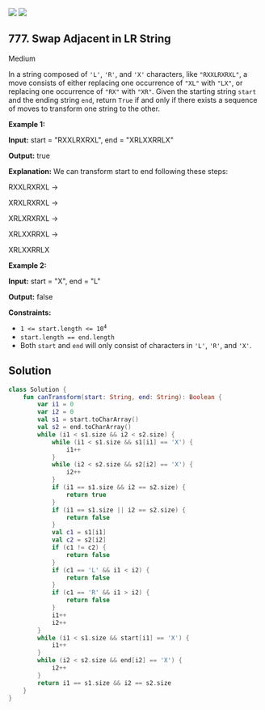 [![](https://img.shields.io/github/stars/javadev/LeetCode-in-Kotlin?label=Stars&style=flat-square)](https://github.com/javadev/LeetCode-in-Kotlin)
[![](https://img.shields.io/github/forks/javadev/LeetCode-in-Kotlin?label=Fork%20me%20on%20GitHub%20&style=flat-square)](https://github.com/javadev/LeetCode-in-Kotlin/fork)

## 777\. Swap Adjacent in LR String

Medium

In a string composed of `'L'`, `'R'`, and `'X'` characters, like `"RXXLRXRXL"`, a move consists of either replacing one occurrence of `"XL"` with `"LX"`, or replacing one occurrence of `"RX"` with `"XR"`. Given the starting string `start` and the ending string `end`, return `True` if and only if there exists a sequence of moves to transform one string to the other.

**Example 1:**

**Input:** start = "RXXLRXRXL", end = "XRLXXRRLX"

**Output:** true

**Explanation:** We can transform start to end following these steps: 

RXXLRXRXL -> 

XRXLRXRXL -> 

XRLXRXRXL -> 

XRLXXRRXL -> 

XRLXXRRLX

**Example 2:**

**Input:** start = "X", end = "L"

**Output:** false

**Constraints:**

*   <code>1 <= start.length <= 10<sup>4</sup></code>
*   `start.length == end.length`
*   Both `start` and `end` will only consist of characters in `'L'`, `'R'`, and `'X'`.

## Solution

```kotlin
class Solution {
    fun canTransform(start: String, end: String): Boolean {
        var i1 = 0
        var i2 = 0
        val s1 = start.toCharArray()
        val s2 = end.toCharArray()
        while (i1 < s1.size && i2 < s2.size) {
            while (i1 < s1.size && s1[i1] == 'X') {
                i1++
            }
            while (i2 < s2.size && s2[i2] == 'X') {
                i2++
            }
            if (i1 == s1.size && i2 == s2.size) {
                return true
            }
            if (i1 == s1.size || i2 == s2.size) {
                return false
            }
            val c1 = s1[i1]
            val c2 = s2[i2]
            if (c1 != c2) {
                return false
            }
            if (c1 == 'L' && i1 < i2) {
                return false
            }
            if (c1 == 'R' && i1 > i2) {
                return false
            }
            i1++
            i2++
        }
        while (i1 < s1.size && start[i1] == 'X') {
            i1++
        }
        while (i2 < s2.size && end[i2] == 'X') {
            i2++
        }
        return i1 == s1.size && i2 == s2.size
    }
}
```